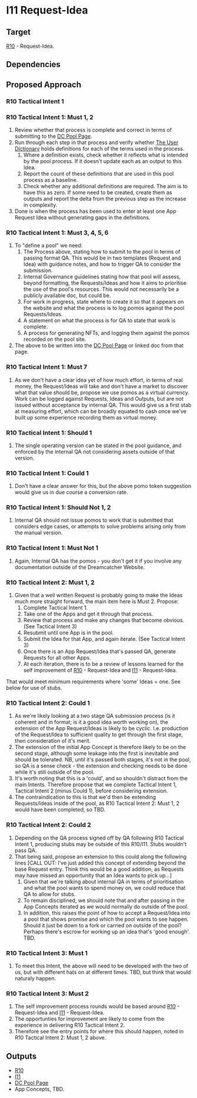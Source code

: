 # I11 Request-Idea

## Target

[R10](https://github.com/dreamcatcher-tech/dreamcatcher-tech.github.io/blob/master/website/nfas/Requests/R10.md) - Request-Idea.

## Dependencies


## Proposed Approach

### R10 Tactical Intent 1

### R10 Tactical Intent 1: Must 1, 2

1. Review whether that process is complete and correct in terms of submitting to the [DC Pool Page](https://dreamcatcher-tech.github.io/pool/).  
1. Run through each step in that process and verify whether [The User Dictionary](https://dreamcatcher-tech.github.io/docs/) holds definitions for each of the terms used in the process.
     1. Where a definition exists, check whether it reflects what is intended by the pool process.  If it doesn't update each as an output to this Idea.
     1. Report the count of these definitions that are used in this pool process as a baseline.
     1. Check whether any additional definitions are required.  The aim is to have this as zero.  If some need to be created, create them as outputs and report the delta from the previous step as the increase in complexity.
1. Done is when the process has been used to enter at least one App Request Idea without generating gaps in the definitions.

### R10 Tactical Intent 1: Must 3, 4, 5, 6

1. To "define a pool" we need:
     1. The Process above, stating how to submit to the pool in terms of passing format QA.  This would be in two templates (Request and Idea) with guidance notes, and how to trigger QA to consider the submission.  
     1. Internal Governance guidelines stating how that pool will assess, beyond formatting, the Requests/Ideas and how it aims to prioritise the use of the pool's resources.  This would not necessarily be a publicly available doc, but could be.
     1. For work in progress, state where to create it so that it appears on the website and what the process is to log pomos against the pool Requests/Ideas.
     1. A statement on what the process is for QA to state that work is complete.
     1. A process for generating NFTs, and logging them against the pomos recorded on the pool site.
1. The above to be written into the [DC Pool Page](https://dreamcatcher-tech.github.io/pool/) or linked doc from that page.

### R10 Tactical Intent 1: Must 7

1. As we don't have a clear idea yet of how much effort, in terms of real money, the Request/Ideas will take and don't have a market to discover what that value should be, propose we use pomos as a virtual currency.  Work can be logged against Requests, Ideas and Outputs, but are not issued without acceptance by internal QA.  This would give us a first stab at measuring effort, which can be broadly equated to cash once we've built up some experience recording them as virtual money.


### R10 Tactical Intent 1: Should 1

1. The single operating version can be stated in the pool guidance, and enforced by the internal QA not considering assets outside of that version.

### R10 Tactical Intent 1: Could 1

1. Don't have a clear answer for this, but the above pomo token suggestion would give us in due course a conversion rate.  


### R10 Tactical Intent 1: Should Not 1, 2

1. Internal QA should not issue pomos to work that is submitted that considers edge cases, or attempts to solve problems arising only from the manual version.

### R10 Tactical Intent 1: Must Not 1

1. Again, Internal QA has the pomos - you don't get it if you involve any documentation outside of the Dreamcatcher Website.



### R10 Tactical Intent 2: Must 1, 2

1. Given that a well written Request is probably going to make the Ideas much more straight forward, the main item here is Must 2.  Propose:
    1. Complete Tactical Intent 1.
    1. Take one of the Apps and get it through that process.
    1. Review that process and make any changes that become obvious. (See Tactical Intent 3)
    1. Resubmit until one App is in the pool.
    1. Submit the Idea for that App, and again iterate. (See Tactical Intent 3)
    1. Once there is an App Request/Idea that's passed QA, generate Requests for all other Apps.
    1. At each iteration, there is to be a review of lessons learned for the self improvement of [R10](https://github.com/dreamcatcher-tech/dreamcatcher-tech.github.io/blob/master/website/nfas/Requests/R10.md) - Request-Idea and [I11](https://github.com/dreamcatcher-tech/dreamcatcher-tech.github.io/blob/master/website/nfas/Ideas/I11.md) - Request-Idea.

That would meet minimum requirements where 'some' Ideas = one.  See below for use of stubs.

### R10 Tactical Intent 2: Could 1

1. As we're likely looking at a two stage QA submission process (is it coherent and in format; is it a good idea worth working on), the extension of the App Request/Ideas is likely to be cyclic.  I.e. production of the Request/Idea to sufficient quality to get through the first stage, then consideration of it's merit.  
1. The extension of the initial App Concept is therefore likely to be on the second stage, although some leakage into the first is inevitable and should be tolerated.  NB, until it's passed both stages, it's not in the pool, so QA is a sense check - the extension and checking needs to be done while it's still outside of the pool.
1. It's worth noting that this is a 'could', and so shouldn't distract from the main Intents.  Therefore propose that we complete Tactical Intent 1, Tactical Intent 2 (minus Could 1), before considering extension.  
1. The contraindication to this is that we'd then be extending Requests/Ideas inside of the pool, as R10 Tactical Intent 2: Must 1, 2 would have been completed, so TBD.

### R10 Tactical Intent 2: Could 2

1. Depending on the QA process signed off by QA following R10 Tactical Intent 1, producing stubs may be outside of this R10/I11. Stubs wouldn't pass QA.  
1. That being said, propose an extension to this could along the following lines [CALL OUT: I've just added this concept of extending beyond the base Request entry.  Think this would be a good addition, as Requests may have missed an opportunity that an Idea wants to pick up...]
    1. Given that we're talking about internal QA in terms of prioritisation and what the pool wants to spend money on, we could reduce that QA to allow for stubs.
    1. To remain disciplined, we should note that and after passing in the App Concepts iterated as we would normally do outside of the pool.
    1. In addition, this raises the point of how to accept a Request/Idea into a pool that shows promise and which the pool wants to see happen.  Should it just be down to a fork or carried on outside of the pool?  Perhaps there's escrow for working up an idea that's 'good enough'.  TBD.


### R10 Tactical Intent 3: Must 1

1. To meet this Intent, the above will need to be developed with the two of us, but with different hats on at different times.  TBD, but think that would naturaly happen.


### R10 Tactical Intent 3: Must 2

1. The self improvement process rounds would be based around [R10](https://github.com/dreamcatcher-tech/dreamcatcher-tech.github.io/blob/master/website/nfas/Requests/R10.md) - Request-Idea and [I11](https://github.com/dreamcatcher-tech/dreamcatcher-tech.github.io/blob/master/website/nfas/Ideas/I11.md) - Request-Idea.
1. The opportunties for improvement are likely to come from the experience in delivering R10 Tactical Intent 2.  
1. Therefore see the entry points for where this should happen, noted in R10 Tactical Intent 2: Must 1, 2 above.

## Outputs

- [R10](https://github.com/dreamcatcher-tech/dreamcatcher-tech.github.io/blob/master/website/nfas/Requests/R10.md)
- [I11](https://github.com/dreamcatcher-tech/dreamcatcher-tech.github.io/blob/master/website/nfas/Ideas/I11.md)
- [DC Pool Page](https://dreamcatcher-tech.github.io/pool/)
- App Concepts, TBD.



